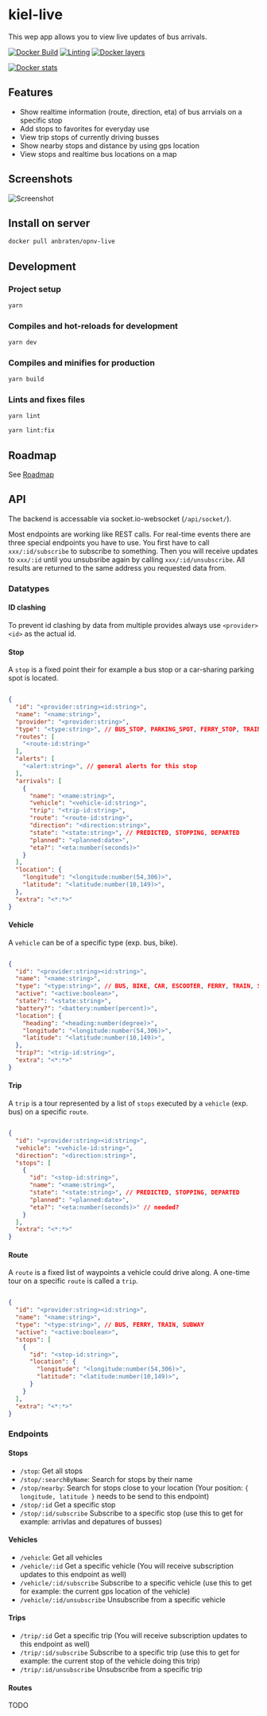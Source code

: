 # kiel-live

This wep app allows you to view live updates of bus arrivals.

[![Docker Build](https://github.com/kiel-live/kiel-live/workflows/Docker%20Build/badge.svg)](https://github.com/kiel-live/kiel-live/actions?query=workflow%3A%22Docker+Build%22)
[![Linting](https://github.com/kiel-live/kiel-live/workflows/Linting/badge.svg)](https://github.com/kiel-live/kiel-live/actions?query=workflow%3ALinting)
[![Docker layers](https://images.microbadger.com/badges/image/anbraten/opnv-live.svg)](https://microbadger.com/images/anbraten/opnv-live)

[![Docker stats](https://dockeri.co/image/anbraten/opnv-live)](https://hub.docker.com/r/anbraten/opnv-live)

## Features

* Show realtime information (route, direction, eta) of bus arrvials on a specific stop
* Add stops to favorites for everyday use
* View trip stops of currently driving busses
* Show nearby stops and distance by using gps location
* View stops and realtime bus locations on a map

## Screenshots

![Screenshot](screenshot.jpg)

## Install on server

```bash
docker pull anbraten/opnv-live
```

## Development

### Project setup

```bash
yarn
```

### Compiles and hot-reloads for development

```bash
yarn dev
```

### Compiles and minifies for production

```bash
yarn build
```

### Lints and fixes files

```bash
yarn lint

yarn lint:fix
```

## Roadmap

See [Roadmap](https://github.com/anbraten/opnv-live/projects/1)

## API

The backend is accessable via socket.io-websocket (`/api/socket/`).

Most endpoints are working like REST calls.
For real-time events there are three special endpoints you have to use.
You first have to call `xxx/:id/subscribe` to subscribe to something. Then you will receive updates to `xxx/:id` until you unsubsribe again by calling `xxx/:id/unsubscribe`.
All results are returned to the same address you requested data from.

### Datatypes

#### ID clashing

To prevent id clashing by data from multiple provides always use `<provider><id>` as the actual id.

#### Stop

A `stop` is a fixed point their for example a bus stop or a car-sharing parking spot is located.

```json

{
  "id": "<provider:string><id:string>",
  "name": "<name:string>",
  "provider": "<provider:string>",
  "type": "<type:string>", // BUS_STOP, PARKING_SPOT, FERRY_STOP, TRAIN_STOP, SUBWAY_STOP
  "routes": [
    "<route-id:string>"
  ],
  "alerts": [
    "<alert:string>", // general alerts for this stop
  ],
  "arrivals": [
    {
      "name": "<name:string>",
      "vehicle": "<vehicle-id:string>",
      "trip": "<trip-id:string>",
      "route": "<route-id:string>",
      "direction": "<direction:string>",
      "state": "<state:string>", // PREDICTED, STOPPING, DEPARTED
      "planned": "<planned:date>",
      "eta?": "<eta:number(seconds)>"
    }
  ],
  "location": {
    "longitude": "<longitude:number(54,306)>",
    "latitude": "<latitude:number(10,149)>",
  },
  "extra": "<*:*>"
}

```

#### Vehicle

A `vehicle` can be of a specific type (exp. bus, bike).

```json

{
  "id": "<provider:string><id:string>",
  "name": "<name:string>",
  "type": "<type:string>", // BUS, BIKE, CAR, ESCOOTER, FERRY, TRAIN, SUBWAY
  "active": "<active:boolean>",
  "state?": "<state:string>",
  "battery?": "<battery:number(percent)>",
  "location": {
    "heading": "<heading:number(degree)>",
    "longitude": "<longitude:number(54,306)>",
    "latitude": "<latitude:number(10,149)>",
  },
  "trip?": "<trip-id:string>",
  "extra": "<*:*>"
}

```

#### Trip

A `trip` is a tour represented by a list of `stops` executed by a `vehicle` (exp. bus) on a specific `route`.

```json

{
  "id": "<provider:string><id:string>",
  "vehicle": "<vehicle-id:string>",
  "direction": "<direction:string>",
  "stops": [
    {
      "id": "<stop-id:string>",
      "name": "<name:string>",
      "state": "<state:string>", // PREDICTED, STOPPING, DEPARTED
      "planned": "<planned:date>",
      "eta?": "<eta:number(seconds)>" // needed?
    }
  ],
  "extra": "<*:*>"
}

```

#### Route

A `route` is a fixed list of waypoints a vehicle could drive along. A one-time tour on a specific `route` is called a `trip`.

```json

{
  "id": "<provider:string><id:string>",
  "name": "<name:string>",
  "type": "<type:string>", // BUS, FERRY, TRAIN, SUBWAY
  "active": "<active:boolean>",
  "stops": [
    {
      "id": "<stop-id:string>",
      "location": {
        "longitude": "<longitude:number(54,306)>",
        "latitude": "<latitude:number(10,149)>",
      }
    }
  ],
  "extra": "<*:*>"
}

```

### Endpoints

#### Stops

* `/stop`: Get all stops
* `/stop/:searchByName`: Search for stops by their name
* `/stop/nearby`: Search for stops close to your location (Your position: `{ longitude, latitude }` needs to be send to this endpoint)
* `/stop/:id` Get a specific stop
* `/stop/:id/subscribe` Subscribe to a specific stop (use this to get for example: arrivlas and depatures of busses)

#### Vehicles

* `/vehicle`: Get all vehicles
* `/vehicle/:id` Get a specific vehicle (You will receive subscription updates to this endpoint as well)
* `/vehicle/:id/subscribe` Subscribe to a specific vehicle (use this to get for example: the current gps location of the vehicle)
* `/vehicle/:id/unsubscribe` Unsubscribe from a specific vehicle

#### Trips

* `/trip/:id` Get a specific trip (You will receive subscription updates to this endpoint as well)
* `/trip/:id/subscribe` Subscribe to a specific trip (use this to get for example: the current stop of the vehicle doing this trip)
* `/trip/:id/unsubscribe` Unsubscribe from a specific trip

#### Routes

TODO
